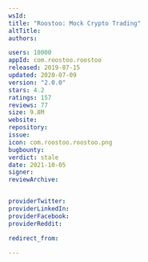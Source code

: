 ```yaml
---
wsId: 
title: "Roostoo: Mock Crypto Trading"
altTitle: 
authors:

users: 10000
appId: com.roostoo.roostoo
released: 2019-07-15
updated: 2020-07-09
version: "2.0.0"
stars: 4.2
ratings: 157
reviews: 77
size: 9.8M
website: 
repository: 
issue: 
icon: com.roostoo.roostoo.png
bugbounty: 
verdict: stale
date: 2021-10-05
signer: 
reviewArchive:


providerTwitter: 
providerLinkedIn: 
providerFacebook: 
providerReddit: 

redirect_from:

---
```



